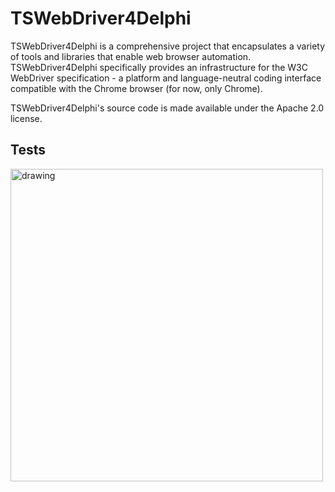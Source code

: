 
# TSWebDriver4Delphi

TSWebDriver4Delphi is a comprehensive project that encapsulates a variety of tools and libraries that enable web browser automation. TSWebDriver4Delphi specifically provides an infrastructure for the W3C WebDriver specification - a platform and language-neutral coding interface compatible with the Chrome browser (for now, only Chrome).


TSWebDriver4Delphi's source code is made available under the Apache 2.0 license.


## Tests
<img src="https://github.com/GabrielTrigo/TSWebDriver4Delphi/assets/43503837/bcc0d718-92e2-4107-a074-7f4fcd89c712" alt="drawing" width="500"/>
